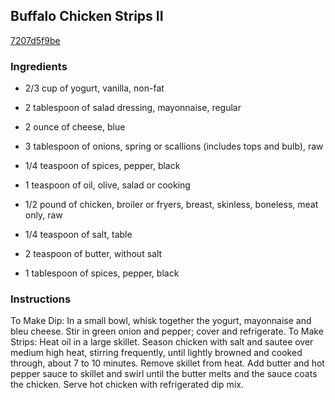 ## Buffalo Chicken Strips II

[7207d5f9be](http://allrecipes.com/recipe/buffalo-chicken-strips-ii/)

### Ingredients

 - 2/3 cup of yogurt, vanilla, non-fat

 - 2 tablespoon of salad dressing, mayonnaise, regular

 - 2 ounce of cheese, blue

 - 3 tablespoon of onions, spring or scallions (includes tops and bulb), raw

 - 1/4 teaspoon of spices, pepper, black

 - 1 teaspoon of oil, olive, salad or cooking

 - 1/2 pound of chicken, broiler or fryers, breast, skinless, boneless, meat only, raw

 - 1/4 teaspoon of salt, table

 - 2 teaspoon of butter, without salt

 - 1 tablespoon of spices, pepper, black

### Instructions

To Make Dip: In a small bowl, whisk together the yogurt, mayonnaise and bleu cheese. Stir in green onion and pepper; cover and refrigerate. To Make Strips: Heat oil in a large skillet. Season chicken with salt and sautee over medium high heat, stirring frequently, until lightly browned and cooked through, about 7 to 10 minutes. Remove skillet from heat. Add butter and hot pepper sauce to skillet and swirl until the butter melts and the sauce coats the chicken. Serve hot chicken with refrigerated dip mix.